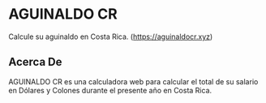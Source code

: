 # AGUINALDO CR
Calcule su aguinaldo en Costa Rica. (https://aguinaldocr.xyz)

## Acerca De
AGUINALDO CR es una calculadora web para calcular el total de su salario en Dólares y Colones durante el presente año en Costa Rica. 
